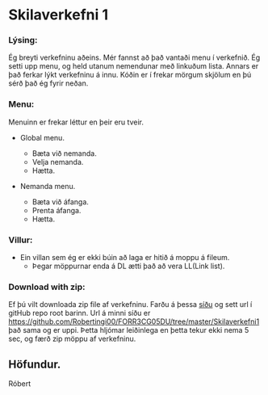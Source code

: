 # Skilaverkefni 1


### Lýsing:
Ég breyti verkefninu aðeins. Mér fannst að það vantaði menu í verkefnið. Ég setti upp menu, og held utanum nemendunar með linkuðum lista. Annars er það ferkar lýkt verkefninu á innu. Kóðin er í frekar mörgum skjölum en þú sérð það ég fyrir neðan.

### Menu:
Menuinn er frekar léttur en þeir eru tveir.
* Global menu.
    * Bæta við nemanda.
    * Velja nemanda.
    * Hætta.
    
* Nemanda menu.
    * Bæta við áfanga.
    * Prenta áfanga.
    * Hætta.
    
    
### Villur:
* Ein villan sem ég er ekki búin að laga er hitið á moppu á fileum.
    * Þegar möppurnar enda á DL ætti það að vera LL(Link list).
    
    
### Download with zip:
Ef þú vilt downloada zip file af verkefninu. Farðu á þessa [síðu](https://kinolien.github.io/gitzip/) og sett url í gitHub repo root barinn.
Url á minni síðu er https://github.com/Robertingi00/FORR3CG05DU/tree/master/Skilaverkefni1 það sama og er uppi. Þetta hljómar leiðinlega en þetta tekur ekki nema 5 sec, og færð zip möppu af verkefninu.
    
## Höfundur.
Róbert
